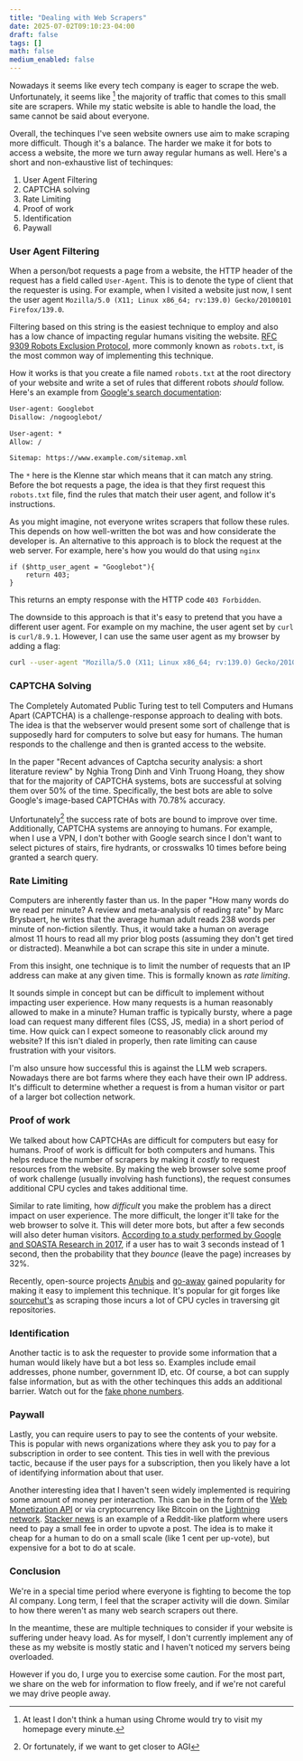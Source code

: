 ```yaml
---
title: "Dealing with Web Scrapers"
date: 2025-07-02T09:10:23-04:00
draft: false
tags: []
math: false
medium_enabled: false
---
```


Nowadays it seems like every tech company is eager to scrape the web. Unfortunately, it seems like 
[^1] the majority of traffic that comes to this small site are scrapers. While my static website is able to handle the load, the same cannot be said about everyone.

[^1]: At least I don't think a human using Chrome would try to visit my homepage every minute.

Overall, the techinques I've seen website owners use aim to make scraping more difficult. Though it's a balance. The harder we make it for bots to access a website, the more we turn away regular humans as well. Here's a short and non-exhaustive list of techinques:

1. User Agent Filtering
2. CAPTCHA solving
3. Rate Limiting
4. Proof of work
5. Identification
6. Paywall

### User Agent Filtering

When a person/bot requests a page from a website, the HTTP header of the request has a field called `User-Agent`.  This is to denote the type of client that the requester is using. For example, when I visited a website just now, I sent the user agent `Mozilla/5.0 (X11; Linux x86_64; rv:139.0) Gecko/20100101 Firefox/139.0`.

Filtering based on this string is the easiest technique to employ and also has a low chance of impacting regular humans visiting the website. [RFC 9309 Robots Exclusion Protocol](https://www.rfc-editor.org/rfc/rfc9309.html), more commonly known as `robots.txt`, is the most common way of implementing this technique.

How it works is that you create a file named `robots.txt` at the root directory of your website and write a set of rules that different robots *should* follow. Here's an example from [Google's search documentation](https://developers.google.com/search/docs/crawling-indexing/robots/create-robots-txt):

```txt
User-agent: Googlebot
Disallow: /nogooglebot/

User-agent: *
Allow: /

Sitemap: https://www.example.com/sitemap.xml
```

The `*` here is the Klenne star which means that it can match any string. Before the bot requests a page, the idea is that they first request this `robots.txt` file, find the rules that match their user agent, and follow it's instructions.

As you might imagine, not everyone writes scrapers that follow these rules. This depends on how well-written the bot was and how considerate the developer is. An alternative to this approach is to block the request at the web server. For example, here's how you would do that using `nginx`

```nginx
if ($http_user_agent = "Googlebot"){
    return 403;
}
```

This returns an empty response with the HTTP code `403 Forbidden`.

The downside to this approach is that it's easy to pretend that you have a different user agent. For example on my machine, the user agent set by `curl` is `curl/8.9.1`. However, I can use the same user agent as my browser by adding a flag:

```bash
curl --user-agent "Mozilla/5.0 (X11; Linux x86_64; rv:139.0) Gecko/20100101 Firefox/139.0" https://brandonrozek.com
```

### CAPTCHA Solving
The Completely Automated Public Turing test to tell Computers and Humans Apart (CAPTCHA) is a challenge-response approach to dealing with bots. The idea is that the webserver would present some sort of challenge that is supposedly hard for computers to solve but easy for humans. The human responds to the challenge and then is granted access to the website.

In the paper "Recent advances of Captcha security analysis: a short literature review" by Nghia Trong Dinh and Vinh Truong Hoang, they show that for the majority of CAPTCHA systems, bots are successful at solving them over 50% of the time. Specifically, the best bots are able to solve Google's image-based CAPTCHAs with 70.78% accuracy.

Unfortunately[^2] the success rate of bots are bound to improve over time. Additionally, CAPTCHA systems are annoying to humans. For example, when I use a VPN, I don't bother with Google search since I don't want to select pictures of stairs, fire hydrants, or crosswalks 10 times before being granted a search query.

[^2]: Or fortunately, if we want to get closer to AGI

### Rate Limiting

Computers are inherently faster than us. In the paper "How many words do we read per minute? A review and meta-analysis of reading rate" by Marc Brysbaert, he writes that the average human adult reads 238 words per minute of non-fiction silently. Thus, it would take a human on average almost 11 hours to read all my prior blog posts (assuming they don't get tired or distracted). Meanwhile a bot can scrape this site in under a minute.

From this insight, one technique is to limit the number of requests that an IP address can make at any given time. This is formally known as *rate limiting*.

It sounds simple in concept but can be difficult to implement without impacting user experience. How many requests is a human reasonably allowed to make in a minute? Human traffic is typically bursty, where a page load can request many different files (CSS, JS, media) in a short period of time.  How quick can I expect someone to reasonably click around my website? If this isn't dialed in properly, then rate limiting can cause frustration with your visitors.

I'm also unsure how successful this is against the LLM web scrapers. Nowadays there are bot farms where they each have their own IP address. It's difficult to determine whether a request is from a human visitor or part of a larger bot collection network.

### Proof of work

We talked about how CAPTCHAs are difficult for computers but easy for humans. Proof of work is difficult for both computers and humans. This helps reduce the number of scrapers by making it *costly* to request resources from the website. By making the web browser solve some proof of work challenge (usually involving hash functions), the request consumes additional CPU cycles and takes additional time. 

Similar to rate limiting, how *difficult* you make the problem has a direct impact on user experience. The more difficult, the longer it'll take for the web browser to solve it. This will deter more bots, but after a few seconds will also deter human visitors. [According to a study performed by Google and SOASTA Research in 2017](https://web.archive.org/web/20250121155519/https://www.thinkwithgoogle.com/marketing-strategies/app-and-mobile/page-load-time-statistics/), if a user has to wait 3 seconds instead of 1 second, then the probability that they *bounce* (leave the page) increases by 32%.

Recently, open-source projects [Anubis](https://anubis.techaro.lol/) and [go-away](https://git.gammaspectra.live/git/go-away) gained popularity for making it easy to implement this technique. It's popular for git forges like [sourcehut's](https://git.sr.ht/) as scraping those incurs a lot of CPU cycles in traversing git repositories.

### Identification

Another tactic is to ask the requester to provide some information that a human would likely have but a bot less so. Examples include email addresses, phone number, government ID, etc. Of course, a bot can supply false information, but as with the other techinques this adds an additional barrier. Watch out for the [fake phone numbers](https://gregoryhammond.ca/blog/never-to-connect-phone-numbers-a-project/).

### Paywall

Lastly, you can require users to pay to see the contents of your website. This is popular with news organizations where they ask you to pay for a subscription in order to see content. This ties in well with the previous tactic, because if the user pays for a subscription, then you likely have a lot of identifying information about that user.

Another interesting idea that I haven't seen widely implemented is requiring some amount of money per interaction. This can be in the form of the [Web Monetization API](https://webmonetization.org/) or via cryptocurrency like Bitcoin on the [Lightning network](https://lightning.network/). [Stacker news](https://stacker.news/) is an example of a Reddit-like platform where users need to pay a small fee in order to upvote a post. The idea is to make it cheap for a human to do on a small scale (like 1 cent per up-vote), but expensive for a bot to do at scale.

### Conclusion

We're in a special time period where everyone is fighting to become the top AI company. Long term, I feel that the scraper activity will die down. Similar to how there weren't as many web search scrapers out there.

In the meantime, these are multiple techniques to consider if your website is suffering under heavy load. As for myself, I don't currently implement any of these as my website is mostly static and I haven't noticed my servers being overloaded.

However if you do, I urge you to exercise some caution. For the most part, we share on the web for information to flow freely, and if we're not careful we may drive people away.
